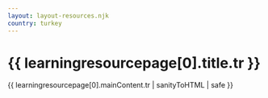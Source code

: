 ```yaml
---
layout: layout-resources.njk
country: turkey
---
```

<h1>{{ learningresourcepage[0].title.tr }}</h1>
{{ learningresourcepage[0].mainContent.tr | sanityToHTML | safe }}

